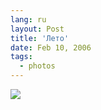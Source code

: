 ```yaml
---
lang: ru
layout: Post
title: 'Лето'
date: Feb 10, 2006
tags:
  - photos
---
```


![](http://wow.sapegin.me/3W1W0N153830/F0069-0012.jpg)

